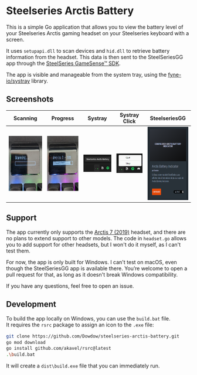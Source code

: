 # Steelseries Arctis Battery

This is a simple Go application that allows you to view the battery level of your Steelseries Arctis gaming headset on your Steelseries keyboard with a screen.

It uses `setupapi.dll` to scan devices and `hid.dll` to retrieve battery information from the headset. This data is then sent to the SteelSeriesGG app through the [SteelSeries GameSense™ SDK](https://github.com/SteelSeries/gamesense-sdk).

The app is visible and manageable from the system tray, using the [fyne-io/systray](https://github.com/fyne-io/systray) library.

## Screenshots

|Scanning|Progress|Systray|Systray Click|SteelseriesGG|
|--------|--------|-------|-------------|-------------|
|<img src="https://github.com/Dowdow/steelseries-arctis-battery/blob/main/screenshots/scanning.jpg?raw=true" alt="Scanning example" height="150" />|<img src="https://github.com/Dowdow/steelseries-arctis-battery/blob/main/screenshots/progress.jpg?raw=true" alt="Progress example" height="150" />|<img src="https://github.com/Dowdow/steelseries-arctis-battery/blob/main/screenshots/tray.png?raw=true" alt="Systray example" />|<img src="https://github.com/Dowdow/steelseries-arctis-battery/blob/main/screenshots/tray-click.png?raw=true" alt="Systray click example" />|<img src="https://github.com/Dowdow/steelseries-arctis-battery/blob/main/screenshots/sse.png?raw=true" alt="SteelseriesGG example" height="200" />|

## Support

The app currently only supports the [Arctis 7 (2019)](https://steelseries.com/gaming-headsets/arctis-7) headset, and there are no plans to extend support to other models. The code in `headset.go` allows you to add support for other headsets, but I won't do it myself, as I can't test them.

For now, the app is only built for Windows. I can't test on macOS, even though the SteelSeriesGG app is available there. You’re welcome to open a pull request for that, as long as it doesn't break Windows compatibility.

If you have any questions, feel free to open an issue.

## Development

To build the app locally on Windows, you can use the `build.bat` file.  
It requires the `rsrc` package to assign an icon to the `.exe` file:

```bash
git clone https://github.com/Dowdow/steelseries-arctis-battery.git
go mod download
go install github.com/akavel/rsrc@latest
.\build.bat
```

It will create a `dist\build.exe` file that you can immediately run.
